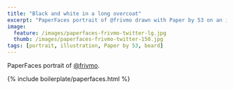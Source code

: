 ```yaml
---
title: "Black and white in a long overcoat"
excerpt: "PaperFaces portrait of @frivmo drawn with Paper by 53 on an iPad."
image: 
  feature: /images/paperfaces-frivmo-twitter-lg.jpg
  thumb: /images/paperfaces-frivmo-twitter-150.jpg
tags: [portrait, illustration, Paper by 53, beard]
---
```


PaperFaces portrait of [@frivmo](http://twitter.com/frivmo).

{% include boilerplate/paperfaces.html %}